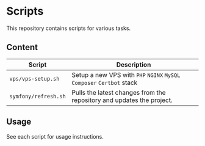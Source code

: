 # Scripts

This repository contains scripts for various tasks.

## Content

| Script             | Description                                                           |
|--------------------|-----------------------------------------------------------------------|
| `vps/vps-setup.sh`   | Setup a new VPS with `PHP` `NGINX` `MySQL` `Composer` `Certbot` stack |
| `symfony/refresh.sh` | Pulls the latest changes from the repository and updates the project. |

## Usage

See each script for usage instructions.
